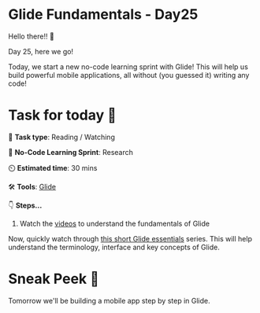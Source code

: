 # Glide Fundamentals - Day25


Hello there!! 👋

Day 25, here we go! 

Today, we start a new no-code learning sprint with Glide! This will help us build powerful mobile applications, all without (you guessed it) writing any code! 

# Task for today 🚀


📝 **Task type**: Reading / Watching

🧱 **No-Code Learning Sprint**: Research

⏲️ **Estimated time**: 30 mins

🛠️ **Tools**: [Glide](https://www.glideapps.com/)

👇 **Steps...**

1. Watch the [videos](https://www.youtube.com/watch?v=t5UqouXcH5U&t=6s) to understand the fundamentals of Glide


Now, quickly watch through [this short Glide essentials](https://www.youtube.com/watch?v=DrcCtSxcQbQ&list=PL9fJR6JJ89mXffVfhM4ofBg_T9FZH9Ug_) series. This will help understand the terminology, interface and key concepts of Glide. 

# Sneak Peek 👀
Tomorrow we'll be building a mobile app step by step in Glide.